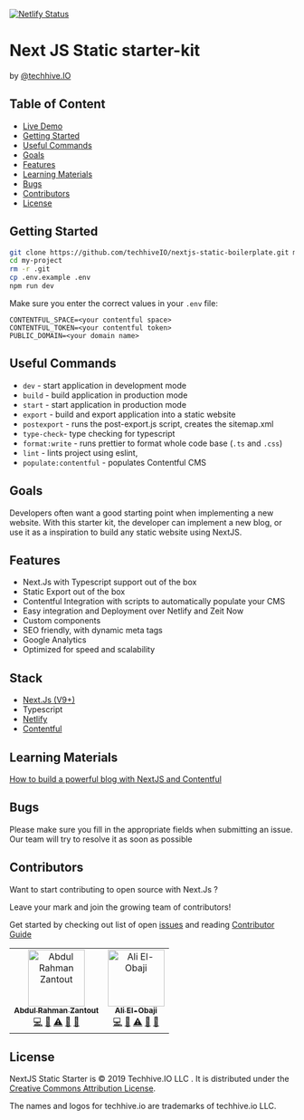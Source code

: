[![Netlify Status](https://api.netlify.com/api/v1/badges/12ca189b-a0ff-4947-9749-a52bb521006f/deploy-status)](https://app.netlify.com/sites/nextjs-static-starter-kit/deploys)
# Next JS Static starter-kit
by [@techhive.IO](https://www.techhive.io/)


## Table of Content
- [Live Demo](https://nextjs-static-starter-kit.netlify.com/)
- [Getting Started](#setting-started)
- [Useful Commands](#useful-commands)
- [Goals](#goals)
- [Features](#features)
- [Learning Materials](#learning-materials)
- [Bugs](#bugs)
- [Contributors](#contributors)
- [License](#license)

## Getting Started 

```bash
git clone https://github.com/techhiveIO/nextjs-static-boilerplate.git my-project
cd my-project
rm -r .git
cp .env.example .env
npm run dev
```

Make sure you enter the correct values in your `.env` file:
```
CONTENTFUL_SPACE=<your contentful space>
CONTENTFUL_TOKEN=<your contentful token>
PUBLIC_DOMAIN=<your domain name>
```
## Useful Commands
 - `dev` - start application in development mode
 - `build` -  build application in production mode
 - `start` - start application in production mode
 - `export` - build and export application into a static website
 - `postexport`  -  runs the post-export.js script, creates the sitemap.xml
 - `type-check`- type checking for typescript 
 - `format:write` -  runs prettier to format whole code base (`.ts` and `.css`)
 - `lint` - lints project using eslint,
 - `populate:contentful` - populates Contentful CMS

## Goals 

Developers often want a good starting point when implementing a new website.
With this starter kit, the developer can implement a new blog, or use it as a
inspiration to build any static website using NextJS.

## Features
- Next.Js with Typescript support out of the box
- Static Export out of the box
- Contentful Integration with scripts to automatically populate your CMS
- Easy integration and Deployment over Netlify and Zeit Now
- Custom components 
- SEO friendly, with dynamic meta tags
- Google Analytics
- Optimized for speed and scalability

## Stack
- [Next.Js (V9+)](https://github.com/zeit/next.js)
- Typescript
- [Netlify](https://www.netlify.com)
- [Contentful](https://www.contentful.com)

## Learning Materials

[How to build a powerful blog with NextJS and Contentful](https://www.techhive.io/our-insights/how-to-build-a-powerful-blog-with-nextjs-and-contentful)

## Bugs

Please make sure you fill in the appropriate fields when submitting an issue. Our team will 
try to resolve it as soon as possible

## Contributors

Want to start contributing to open source with Next.Js ?

Leave your mark and join the growing team of contributors!

Get started by checking out list of open [issues]((https://github.com/techhiveIO/nextjs-static-starter-kit/issues)) 
and reading [Contributor Guide](https://github.com/techhiveIO/nextjs-static-starter-kit/blob/master/CONTRIBUTING.md)


<!-- ALL-CONTRIBUTORS-LIST:START - Do not remove or modify this section -->
<!-- prettier-ignore-start -->
<!-- markdownlint-disable -->
<table>
  <tr>
    <td align="center"><a href="https://github.com/abedzantout"><img src="https://avatars3.githubusercontent.com/u/4046627?v=4" width="100px;" alt="Abdul Rahman Zantout"/><br /><sub><b>Abdul Rahman Zantout</b></sub></a><br /><a href="https://github.com/tomastrajan/angular-ngrx-material-starter/commits?author=abedzantout" title="Code">💻</a> <a href="https://github.com/tomastrajan/angular-ngrx-material-starter/commits?author=abedzantout" title="Documentation">📖</a> <a href="https://github.com/tomastrajan/angular-ngrx-material-starter/commits?author=abedzantout" title="Tests">⚠️</a> <a href="#design-abedzantout" title="Design">🎨</a> <a href="#blog-abedzantout" title="Blogposts">📝</a></td>
    <td align="center"><a href="https://github.com/aliobaji"><img src="https://avatars0.githubusercontent.com/u/17101112?s=400&v=4" width="100px;" alt="Ali El-Obaji"/><br /><sub><b>Ali El-Obaji</b></sub></a><br /><a href="https://github.com/tomastrajan/angular-ngrx-material-starter/commits?author=aliobaji" title="Code">💻</a> <a href="https://github.com/tomastrajan/angular-ngrx-material-starter/commits?author=aliobaji" title="Documentation">📖</a> <a href="https://github.com/tomastrajan/angular-ngrx-material-starter/commits?author=aliobaji" title="Tests">⚠️</a> <a href="#design-aliobaji" title="Design">🎨</a> <a href="#blog-aliobaji" title="Blogposts">📝</a></td>
  </tr>
</table>

<!-- markdownlint-enable -->
<!-- prettier-ignore-end -->
<!-- ALL-CONTRIBUTORS-LIST:END -->


## License

NextJS Static Starter is © 2019 Techhive.IO LLC . It is distributed under the [Creative Commons
Attribution License](http://creativecommons.org/licenses/by/4.0/).

The names and logos for techhive.io are trademarks of techhive.io LLC.
